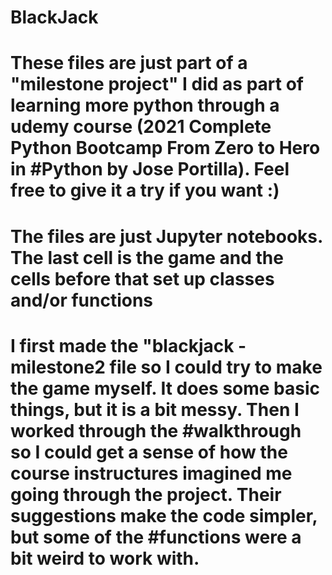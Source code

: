 # BlackJack
# These files are just part of a "milestone project" I did as part of learning more python through a udemy course (2021 Complete Python Bootcamp From Zero to Hero in #Python by Jose Portilla). Feel free to give it a try if you want :)
# The files are just Jupyter notebooks. The last cell is the game and the cells before that set up classes and/or functions
# I first made the "blackjack - milestone2 file so I could try to make the game myself. It does some basic things, but it is a bit messy. Then I worked through the #walkthrough so I could get a sense of how the course instructures imagined me going through the project. Their suggestions make the code simpler, but some of the #functions were a bit weird to work with.
